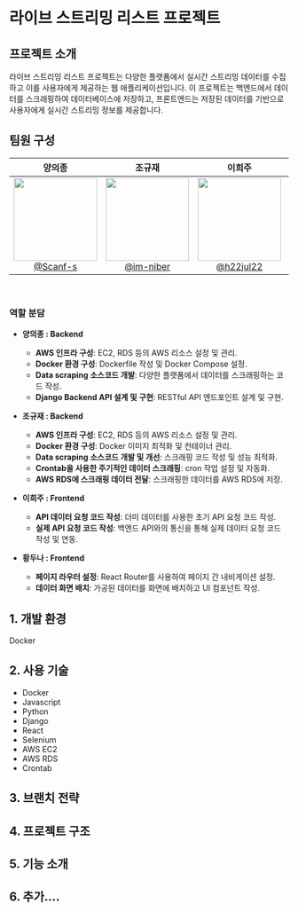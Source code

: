 # 라이브 스트리밍 리스트 프로젝트

## 프로젝트 소개

라이브 스트리밍 리스트 프로젝트는 다양한 플랫폼에서 실시간 스트리밍 데이터를 수집하고 이를 사용자에게 제공하는 웹 애플리케이션입니다. 
이 프로젝트는 백엔드에서 데이터를 스크래핑하여 데이터베이스에 저장하고, 프론트엔드는 저장된 데이터를 기반으로 사용자에게 실시간 스트리밍 정보를 제공합니다.

## 팀원 구성

<div align="center">

| **양의종** | **조규재** | **이희주** | **황두나** |
| :------: |  :------: | :------: | :------: |
| [<img src="https://avatars.githubusercontent.com/u/105439069?v=4" height=150 width=150> <br/> @Scanf-s](https://github.com/Scanf-s) | [<img src="https://avatars.githubusercontent.com/u/66784492?v=4" height=150 width=150> <br/> @im-niber](https://github.com/im-niber) | [<img src="https://avatars.githubusercontent.com/u/164333745?s=64&v=4" height=150 width=150> <br/> @h22jul22](https://github.com/h22jul22) | [<img src="https://avatars.githubusercontent.com/u/123640595?v=4" height=150 width=150> <br/> @Skyler85](https://github.com/Skyler85) |

</div>

<br>

### 역할 분담

- **양의종 : Backend**
  - **AWS 인프라 구성**: EC2, RDS 등의 AWS 리소스 설정 및 관리.
  - **Docker 환경 구성**: Dockerfile 작성 및 Docker Compose 설정.
  - **Data scraping 소스코드 개발**: 다양한 플랫폼에서 데이터를 스크래핑하는 코드 작성.
  - **Django Backend API 설계 및 구현**: RESTful API 엔드포인트 설계 및 구현.

- **조규재 : Backend**
  - **AWS 인프라 구성**: EC2, RDS 등의 AWS 리소스 설정 및 관리.
  - **Docker 환경 구성**: Docker 이미지 최적화 및 컨테이너 관리.
  - **Data scraping 소스코드 개발 및 개선**: 스크래핑 코드 작성 및 성능 최적화.
  - **Crontab을 사용한 주기적인 데이터 스크래핑**: cron 작업 설정 및 자동화.
  - **AWS RDS에 스크래핑 데이터 전달**: 스크래핑한 데이터를 AWS RDS에 저장.

- **이희주 : Frontend**
  - **API 데이터 요청 코드 작성**: 더미 데이터를 사용한 초기 API 요청 코드 작성.
  - **실제 API 요청 코드 작성**: 백엔드 API와의 통신을 통해 실제 데이터 요청 코드 작성 및 연동.

- **황두나 : Frontend**
  - **페이지 라우터 설정**: React Router를 사용하여 페이지 간 내비게이션 설정.
  - **데이터 화면 배치**: 가공된 데이터를 화면에 배치하고 UI 컴포넌트 작성.


## 1. 개발 환경
Docker

## 2. 사용 기술
- Docker
- Javascript
- Python
- Django
- React
- Selenium
- AWS EC2
- AWS RDS
- Crontab

## 3. 브랜치 전략

## 4. 프로젝트 구조

## 5. 기능 소개

## 6. 추가....
